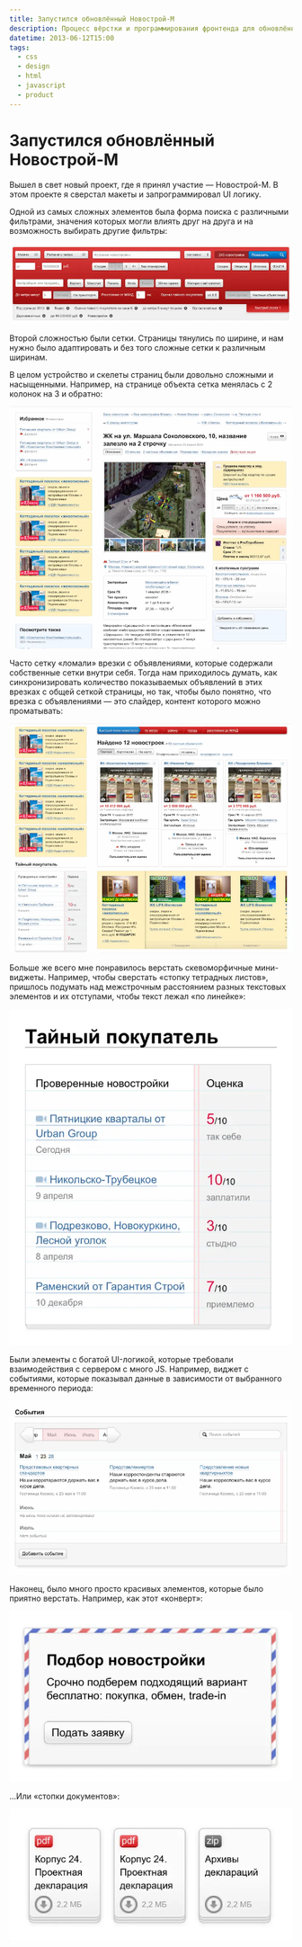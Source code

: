 ```yaml
---
title: Запустился обновлённый Новострой-М
description: Процесс вёрстки и программирования фронтенда для обновлённого сайта Новострой-М.
datetime: 2013-06-12T15:00
tags:
  - css
  - design
  - html
  - javascript
  - product
---
```


# Запустился обновлённый Новострой-М

Вышел в свет новый проект, где я принял участие — Новострой-М. В этом проекте я сверстал макеты и запрограммировал UI логику.

Одной из самых сложных элементов была форма поиска с различными фильтрами, значения которых могли влиять друг на друга и на возможность выбирать другие фильтры:

![Форма поиска с фильтрами](./novostroy-filters.webp)

Второй сложностью были сетки. Страницы тянулись по ширине, и нам нужно было адаптировать и без того сложные сетки к различным ширинам.

В целом устройство и скелеты страниц были довольно сложными и насыщенными. Например, на странице объекта сетка менялась с 2 колонок на 3 и обратно:

![Верхняя часть страницы объекта](./novostroy-object.webp)

Часто сетку «ломали» врезки с объявлениями, которые содержали собственные сетки внутри себя. Тогда нам приходилось думать, как синхронизировать количество показываемых объявлений в этих врезках с общей сеткой страницы, но так, чтобы было понятно, что врезка с объявлениями — это слайдер, контент которого можно проматывать:

![Страница выдачи поиска с врезкой-слайдером](./novostroy-search.webp)

Больше же всего мне понравилось верстать скевоморфичные мини-виджеты. Например, чтобы сверстать «стопку тетрадных листов», пришлось подумать над межстрочным расстоянием разных текстовых элементов и их отступами, чтобы текст лежал «по линейке»:

![Виджет, который выглядит как стопка тетрадных листов](./novostroy-widget-1.webp)

Были элементы с богатой UI-логикой, которые требовали взаимодействия с сервером с много JS. Например, виджет с событиями, которые показывал данные в зависимости от выбранного временного периода:

![Виджет событий со скевоморфичным «окошком» для временного периода](./novostroy-widget-2.webp)

Наконец, было много просто красивых элементов, которые было приятно верстать. Например, как этот «конверт»:

![«Почтовый конверт»](./novostroy-widget-3.webp)

...Или «стопки документов»:

![Ссылки на документацию в виде стопок с файлами](./novostroy-widget-4.webp)
